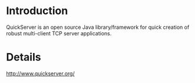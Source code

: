 # Introduction #

QuickServer is an open source Java library/framework for quick creation of robust multi-client TCP server applications.


# Details #
http://www.quickserver.org/